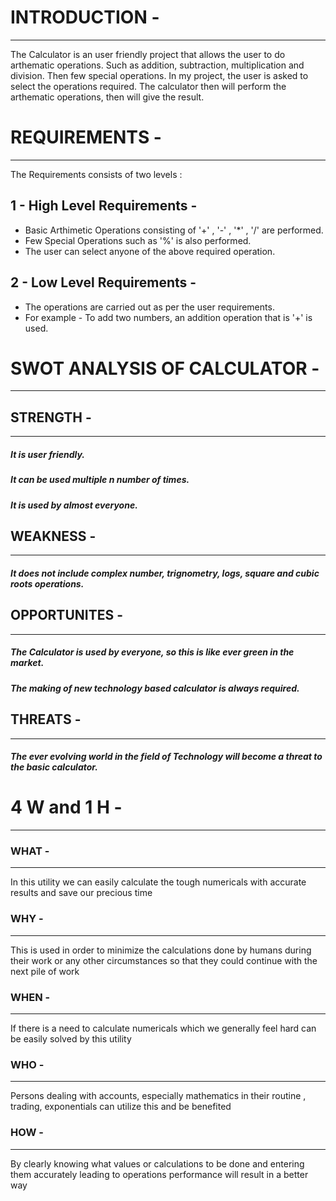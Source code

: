 # INTRODUCTION -
---------------------------------------------------------------------------------------------------------------------------------------------------------------------------------

The Calculator is an user friendly project that allows the user to do arthematic operations. Such as addition, subtraction, multiplication and division. Then few special operations. 
In my project, the user is asked to select the operations required. The calculator then will perform the arthematic operations, then will give the result.

# REQUIREMENTS - 
---------------------------------------------------------------------------------------------------------------------------------------------------------------------------------

The Requirements consists of two levels :

1 - High Level Requirements - 
---------------------------------------------------------------------------------------------------------------------------------------------------------------------------------
 * Basic Arthimetic Operations consisting of '+' , '-' , '*' , '/' are performed.
 * Few Special Operations such as '%' is also performed.
 * The user can select anyone of the above required operation.

2 - Low Level Requirements -
---------------------------------------------------------------------------------------------------------------------------------------------------------------------------------
  * The operations are carried out as per the user requirements. 
  * For example - To add two numbers, an addition operation that is '+' is used.
    
# SWOT ANALYSIS OF CALCULATOR - 
---------------------------------------------------------------------------------------------------------------------------------------------------------------------------------

## STRENGTH -
---------------------------------------------------------------------------------------------------------------------------------------------------------------------------------
##### It is user friendly.
##### It can be used multiple n number of times.
##### It is used by almost everyone.

## WEAKNESS -
---------------------------------------------------------------------------------------------------------------------------------------------------------------------------------
 ##### It does not include complex number, trignometry, logs, square and cubic roots operations.

## OPPORTUNITES - 
---------------------------------------------------------------------------------------------------------------------------------------------------------------------------------
 ##### The Calculator is used by everyone, so this is like ever green in the market. 
 ##### The making of new technology based calculator is always required.

## THREATS - 
---------------------------------------------------------------------------------------------------------------------------------------------------------------------------------
 ##### The ever evolving world in the field of Technology will become a threat to the basic calculator.

# 4 W and 1 H -
---------------------------------------------------------------------------------------------------------------------------------------------------------------------------------

### WHAT -
---------------------------------------------------------------------------------------------------------------------------------------------------------------------------------
In this utility we can easily calculate the tough numericals with accurate results and save our precious time

### WHY - 
---------------------------------------------------------------------------------------------------------------------------------------------------------------------------------
This is used in order to minimize the calculations done by humans during their work or any other circumstances so that they could continue with the next pile of work

### WHEN - 
---------------------------------------------------------------------------------------------------------------------------------------------------------------------------------
If there is a need to calculate numericals which we generally feel hard can be easily solved by this utility 

### WHO - 
---------------------------------------------------------------------------------------------------------------------------------------------------------------------------------
Persons dealing with accounts, especially mathematics in their routine , trading, exponentials can utilize this and be benefited 

### HOW - 
---------------------------------------------------------------------------------------------------------------------------------------------------------------------------------
By clearly knowing what values or calculations to be done and entering them accurately leading to operations performance will result in a better way
